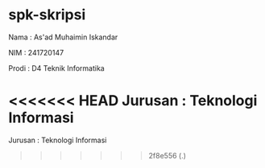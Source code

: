 # spk-skripsi

Nama    : As'ad Muhaimin Iskandar

NIM     : 241720147

Prodi   : D4 Teknik Informatika

<<<<<<< HEAD
Jurusan : Teknologi Informasi
=======
Jurusan : Teknologi Informasi
>>>>>>> 2f8e556 (.)

